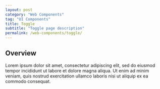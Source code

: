 ```yaml
---
layout: post
category: "Web Components"
tag: "UI Components"
title: Toggle
subtitle: "Toggle page description"
permalink: /web-components/toggle/
---
```


## Overview

Lorem ipsum dolor sit amet, consectetur adipiscing elit, sed do eiusmod tempor incididunt ut labore et dolore magna aliqua. Ut enim ad minim veniam, quis nostrud exercitation ullamco laboris nisi ut aliquip ex ea commodo consequat.